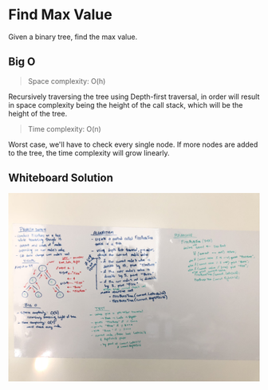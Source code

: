 # Find Max Value

Given a binary tree, find the max value.

## Big O

> Space complexity: O(h)

Recursively traversing the tree using Depth-first traversal, in order will result in space complexity being the height of the call stack, which will be the height of the tree.

> Time complexity: O(n)

Worst case, we'll have to check every single node. If more nodes are added to the tree, the time complexity will grow linearly.

## Whiteboard Solution

![FindMaxValue](https://github.com/rh24/Data-Structures-and-Algorithms/blob/fizzbuzztree/assets/FindMaxValue.jpg)
